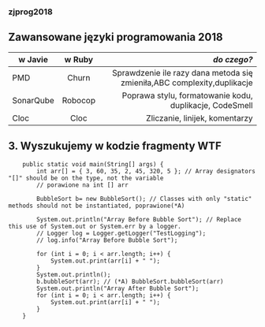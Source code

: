 ### zjprog2018
## **Zawansowane języki programowania 2018**


| **w Javie**   | **w Ruby**    | **_do czego?_**                                                        |
| ------------- |:-------------:| ----------------------------------------------------------------------:|
| PMD           | Churn         | Sprawdzenie ile razy dana metoda się zmieniła,ABC complexity,duplikacje|
| SonarQube     | Robocop       | Poprawa stylu, formatowanie kodu, duplikacje, CodeSmell                                       |
| Cloc          | Cloc          | Zliczanie, linijek, komentarzy                                         |



## 3. Wyszukujemy w kodzie fragmenty WTF
```
	public static void main(String[] args) {
		int arr[] = { 3, 60, 35, 2, 45, 320, 5 }; // Array designators "[]" should be on the type, not the variable
		// porawione na int [] arr 
		
		BubbleSort b= new BubbleSort(); // Classes with only "static" methods should not be instantiated, poprawione(*A)
		
		System.out.println("Array Before Bubble Sort"); // Replace this use of System.out or System.err by a logger.
		// Logger log = Logger.getLogger("TestLogging");
		// log.info("Array Before Bubble Sort");
		
		for (int i = 0; i < arr.length; i++) {
			System.out.print(arr[i] + " ");
		}
		System.out.println();
		b.bubbleSort(arr); // (*A) BubbleSort.bubbleSort(arr)
		System.out.println("Array After Bubble Sort");
		for (int i = 0; i < arr.length; i++) {
			System.out.print(arr[i] + " ");
		}
	}

```
